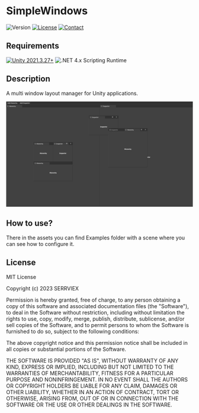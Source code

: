 
# SimpleWindows

![Version](https://img.shields.io/badge/Version-v0.0.1-brightgreen.svg)
[![License](https://img.shields.io/badge/License-MIT-blue.svg)](https://github.com/SERRVIEX/SimpleWindows/blob/main/LICENSE) 
[![Contact](https://img.shields.io/badge/LinkedIn-blue.svg?logo=LinkedIn)](https://www.linkedin.com/in/sergiu-ciornii-466395220/)

## Requirements
[![Unity 2021.3.27+](https://img.shields.io/badge/unity-2021.3.27+-black.svg?style=flat&logo=unity&cacheSeconds=2592000)](https://unity3d.com/get-unity/download/archive)
![.NET 4.x Scripting Runtime](https://img.shields.io/badge/.NET-4.x-blueviolet.svg?style=flat&cacheSeconds=2592000)

## Description
A multi window layout manager for Unity applications. 

![](https://github.com/SERRVIEX/SimpleWindows/blob/main/github_assets/asset_0.png)

## How to use?
There in the assets you can find Examples folder with a scene where you can see how to configure it.

## License
MIT License

Copyright (c) 2023 SERRVIEX

Permission is hereby granted, free of charge, to any person obtaining a copy of this software and associated documentation files (the "Software"), to deal in the Software without restriction, including without limitation the rights to use, copy, modify, merge, publish, distribute, sublicense, and/or sell copies of the Software, and to permit persons to whom the Software is furnished to do so, subject to the following conditions:

The above copyright notice and this permission notice shall be included in all copies or substantial portions of the Software.

THE SOFTWARE IS PROVIDED "AS IS", WITHOUT WARRANTY OF ANY KIND, EXPRESS OR IMPLIED, INCLUDING BUT NOT LIMITED TO THE WARRANTIES OF MERCHANTABILITY, FITNESS FOR A PARTICULAR PURPOSE AND NONINFRINGEMENT. IN NO EVENT SHALL THE AUTHORS OR COPYRIGHT HOLDERS BE LIABLE FOR ANY CLAIM, DAMAGES OR OTHER LIABILITY, WHETHER IN AN ACTION OF CONTRACT, TORT OR OTHERWISE, ARISING FROM, OUT OF OR IN CONNECTION WITH THE SOFTWARE OR THE USE OR OTHER DEALINGS IN THE SOFTWARE.
